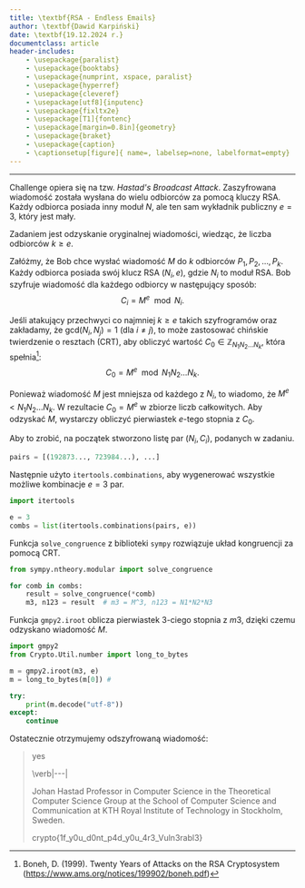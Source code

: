 ```yaml
---
title: \textbf{RSA - Endless Emails}
author: \textbf{Dawid Karpiński}
date: \textbf{19.12.2024 r.}
documentclass: article
header-includes:
    - \usepackage{paralist}
    - \usepackage{booktabs}
    - \usepackage{numprint, xspace, paralist}
    - \usepackage{hyperref}
    - \usepackage{cleveref}
    - \usepackage[utf8]{inputenc}
    - \usepackage{fixltx2e}
    - \usepackage[T1]{fontenc}
    - \usepackage[margin=0.8in]{geometry}
    - \usepackage{braket}
    - \usepackage{caption}
    - \captionsetup[figure]{ name=, labelsep=none, labelformat=empty}
---
```


---

Challenge opiera się na tzw. *Hastad's Broadcast Attack*. Zaszyfrowana wiadomość została wysłana do wielu odbiorców za pomocą kluczy RSA. Każdy odbiorca posiada inny moduł $N$, ale ten sam wykładnik publiczny $e=3$, który jest mały.

Zadaniem jest odzyskanie oryginalnej wiadomości, wiedząc, że liczba odbiorców $k \geq e$.

Załóżmy, że Bob chce wysłać wiadomość $M$ do $k$ odbiorców $P_1, P_2, \dots, P_k$. Każdy odbiorca posiada swój klucz RSA $(N_i, e)$, gdzie $N_i$ to moduł RSA. Bob szyfruje wiadomość dla każdego odbiorcy w następujący sposób:
$$
C_i = M^e \mod N_i.
$$

Jeśli atakujący przechwyci co najmniej $k \geq e$ takich szyfrogramów oraz zakładamy, że $\text{gcd}(N_i, N_j) = 1$ (dla $i \neq j$), to może zastosować chińskie twierdzenie o resztach (CRT), aby obliczyć wartość $C_0 \in \mathbb{Z}_{N_1 N_2 \dots N_k}$, która spełnia[^1]:
$$
C_0 = M^e \mod N_1 N_2 \dots N_k.
$$

Ponieważ wiadomość $M$ jest mniejsza od każdego z $N_i$, to wiadomo, że $M^e < N_1 N_2 \dots N_k$. W rezultacie $C_0 = M^e$ w zbiorze liczb całkowitych. Aby odzyskać $M$, wystarczy obliczyć pierwiastek $e$-tego stopnia z $C_0$.

Aby to zrobić, na początek stworzono listę par $(N_i, C_i)$, podanych w zadaniu.
```python
pairs = [(192873..., 723984...), ...]
```

Następnie użyto `itertools.combinations`, aby wygenerować wszystkie możliwe kombinacje $e=3$ par.

```python
import itertools

e = 3
combs = list(itertools.combinations(pairs, e))
```

Funkcja `solve_congruence` z biblioteki `sympy` rozwiązuje układ kongruencji za pomocą CRT.

```python
from sympy.ntheory.modular import solve_congruence

for comb in combs:
    result = solve_congruence(*comb)
    m3, n123 = result  # m3 = M^3, n123 = N1*N2*N3
```

Funkcja `gmpy2.iroot` oblicza pierwiastek $3$-ciego stopnia z $m3$, dzięki czemu odzyskano wiadomość $M$.

```python
import gmpy2
from Crypto.Util.number import long_to_bytes

m = gmpy2.iroot(m3, e)
m = long_to_bytes(m[0]) #

try:
    print(m.decode("utf-8"))
except:
    continue
```

Ostatecznie otrzymujemy odszyfrowaną wiadomość:

> yes
>
> \verb|---|
>
> Johan Hastad
> Professor in Computer Science in the Theoretical Computer Science
> Group at the School of Computer Science and Communication at KTH Royal Institute of Technology in Stockholm, Sweden.
>
> crypto{1f_y0u_d0nt_p4d_y0u_4r3_Vuln3rabl3}

[^1]: Boneh, D. (1999). Twenty Years of Attacks on the RSA Cryptosystem (https://www.ams.org/notices/199902/boneh.pdf)
